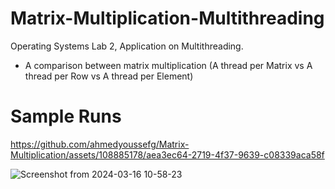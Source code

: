 # Matrix-Multiplication-Multithreading
Operating Systems Lab 2, Application on Multithreading.
- A comparison between matrix multiplication (A thread per Matrix vs A thread per Row vs A thread per Element)

# Sample Runs


https://github.com/ahmedyoussefg/Matrix-Multiplication/assets/108885178/aea3ec64-2719-4f37-9639-c08339aca58f

![Screenshot from 2024-03-16 10-58-23](https://github.com/ahmedyoussefg/Matrix-Multiplication/assets/108885178/e08d7b7a-2801-43b1-b19a-d5d937b16648)
